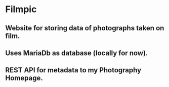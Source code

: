 # Filmpic

## Website for storing data of photographs taken on film. 
## Uses MariaDb as database (locally for now).
## REST API for metadata to my Photography Homepage. 


